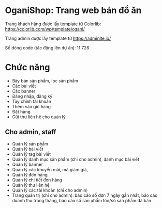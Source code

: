 # OganiShop: Trang web bán đồ ăn

Trang khách hàng được lấy template từ Colorlib: https://colorlib.com/wp/template/ogani/

Trang admin được lấy template từ https://adminlte.io/

Số dòng code (tác động lên dự án): 11.726

# Chức năng

* Bày bán sản phẩm, lọc sản phẩm
* Các bài viết
* Các banner
* Đăng nhập, đăng ký
* Tùy chỉnh tài khoản
* Thêm vào giỏ hàng
* Đặt hàng
* Gửi thư liên hệ cho quản lý

## Cho admin, staff

* Quản lý sản phẩm
* Quản lý bài viết
* Quản lý tag bài viết
* Quản lý danh mục sản phẩm (chỉ cho admin), danh mục bài viết
* Quản lý banner
* Quản lý các khuyến mãi, mã giảm giá,
* Quản lý đơn hàng
* Quản lý chi tiết đơn hàng
* Quản lý thư liên hệ
* Quản lý các tài khoản (chỉ cho admin)
* Trang quản trị (chỉ cho admin): báo cáo số đơn 7 ngày gần nhất, báo cáo doanh thu trong tháng, báo cáo số sản phẩm tồn/số sản phẩm đã bán

